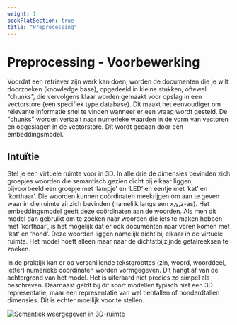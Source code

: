 ```yaml
---
weight: 1
bookFlatSection: true
title: "Preprocessing"
---
```


# Preprocessing - Voorbewerking

Voordat een retriever zijn werk kan doen, worden de documenten die je wilt doorzoeken (knowledge base), opgedeeld in kleine stukken, oftewel “chunks”, die vervolgens klaar worden gemaakt voor opslag in een vectorstore (een specifiek type database). Dit maakt het eenvoudiger om relevante informatie snel te vinden wanneer er een vraag wordt gesteld. 
De "chunks" worden vertaalt naar numerieke waarden in de vorm van vectoren en opgeslagen in de vectorstore. Dit wordt gedaan door een embeddingsmodel.

## Intuïtie
Stel je een virtuele ruimte voor in 3D. In alle drie de dimensies bevinden zich groepjes woorden die semantisch gezien dicht bij elkaar liggen, bijvoorbeeld een groepje met ‘lampje’ en ‘LED’ en eentje met ‘kat’ en ‘korthaar’. Die woorden kunnen coördinaten meekrijgen om aan te geven waar in die ruimte zij zich bevinden (namelijk langs een x,y,z-as). Het embeddingsmodel geeft deze coördinaten aan de woorden.
Als men dit model dan gebruikt om te zoeken naar woorden die iets te maken hebben met ‘korthaar’, is het mogelijk dat er ook documenten naar voren komen met ‘kat’ en ‘hond’. Deze woorden liggen namelijk dicht bij elkaar in de virtuele ruimte. Het model hoeft alleen maar naar de dichtstbijzijnde getalreeksen te zoeken. 

In de praktijk kan er op verschillende tekstgroottes (zin, woord, woorddeel, letter) numerieke coördinaten worden vormgegeven. Dit hangt af van de achtergrond van het model. Het is uiteraard niet precies zo simpel als beschreven. Daarnaast geldt bij dit soort modellen typisch niet een 3D representatie, maar een representatie van wel tientallen of honderdtallen dimensies. Dit is echter moeilijk voor te stellen.

![Semantiek weergegeven in 3D-ruimte](/embedding.jpg)
